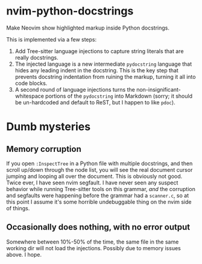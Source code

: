 # nvim-python-docstrings

Make Neovim show highlighted markup inside Python docstrings.

This is implemented via a few steps:
1. Add Tree-sitter language injections to capture string literals that are really docstrings.
2. The injected language is a new intermediate `pydocstring` language that hides any
   leading indent in the docstring. This is the key step that prevents docstring
   indentation from ruining the markup, turning it all into code blocks.
3. A second round of language injections turns the non-insignificant-whitespace
   portions of the `pydocstring` into Markdown (sorry; it should be un-hardcoded
   and default to ReST, but I happen to like `pdoc`).


# Dumb mysteries

## Memory corruption

If you open `:InspectTree` in a Python file with multiple docstrings, and then
scroll up/down through the node list, you will see the real document cursor
jumping and looping all over the document. This is obviously not good. Twice
ever, I have seen nvim segfault. I have never seen any suspect behavior while
running Tree-sitter tools on this grammar, *and* the corruption and segfaults
were happening before the grammar had a `scanner.c`, so at this point I assume
it's some horrible undebuggable thing on the nvim side of things.

## Occasionally does nothing, with no error output

Somewhere between 10%-50% of the time, the same file in the same working dir
will not load the injections. Possibly due to memory issues above. I hope.
